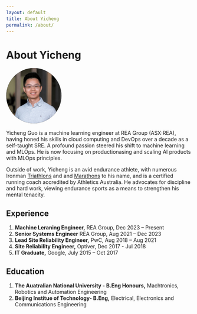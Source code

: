 ```yaml
---
layout: default
title: About Yicheng
permalink: /about/
---
```


# About Yicheng

<img src="/images/profile.jpeg" alt="yicheng" width="150" style="border-radius: 50%;" />


  
Yicheng Guo is a machine learning engineer at REA Group (ASX:REA), having honed his skills in cloud computing and DevOps over a decade as a self-taught SRE. A profound passion steered his shift to machine learning and MLOps. He is now focusing on productionasing and scaling AI products with MLOps principles.

Outside of work, Yicheng is an avid endurance athlete, with numerous Ironman [Triathlons](https://www.multisportaustralia.com.au/races/ironman-703-western-sydney-2022/events/1/results/individuals/892) and and [Marathons](https://my1.raceresult.com/225892/certificate/157/Certificates) to his name, and is a certified running coach accredited by Athletics Australia. He advocates for discipline and hard work, viewing endurance sports as a means to strengthen his mental tenacity.

## Experience
1. **Machine Leraning Engineer,** REA Group, Dec 2023 – Present 
2. **Senior Systems Engineer** REA Group, Aug 2021 – Dec 2023
3. **Lead Site Reliability Engineer,** PwC, Aug 2018 – Aug 2021
4. **Site Reliability Engineer,** Optiver, Dec 2017 - Jul 2018
5. **IT Graduate,** Google, July 2015 – Oct 2017 

## Education
1. **The Auatralian National University - B.Eng Honours,** Machtronics, Robotics and Automation Engineering
2. **Beijing Institue of Technology- B.Eng,** Electrical, Electronics and Communications Engineering
